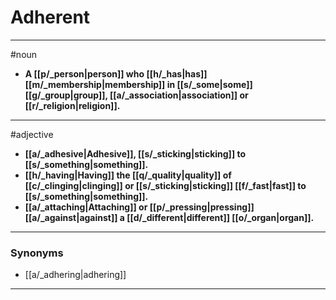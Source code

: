 # Adherent
---
#noun
- **A [[p/_person|person]] who [[h/_has|has]] [[m/_membership|membership]] in [[s/_some|some]] [[g/_group|group]], [[a/_association|association]] or [[r/_religion|religion]].**
---
#adjective
- **[[a/_adhesive|Adhesive]], [[s/_sticking|sticking]] to [[s/_something|something]].**
- **[[h/_having|Having]] the [[q/_quality|quality]] of [[c/_clinging|clinging]] or [[s/_sticking|sticking]] [[f/_fast|fast]] to [[s/_something|something]].**
- **[[a/_attaching|Attaching]] or [[p/_pressing|pressing]] [[a/_against|against]] a [[d/_different|different]] [[o/_organ|organ]].**
---
### Synonyms
- [[a/_adhering|adhering]]
---
